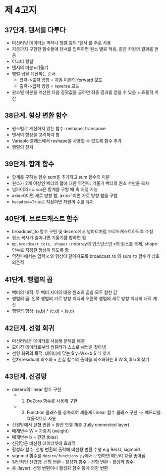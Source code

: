 # 제 4고지

## 37단계. 텐서를 다루다
- 머신러닝 데이터는 벡터나 행렬 등의 '텐서'를 주로 사용
- 지금까지 구현한 함수들에 텐서를 입력하면 원소 별로 적용, 같은 차원의 결과를 얻음 
- 야코비 행렬
- 텐서의 미분=기울기
- 행렬 곱을 계산하는 순서 
    - 입력->출력 방향 = 자동 미분의 forward 모드
    - 출력->입력 방향 = reverse 모드
- 원소별 미분을 계산한 다음 결괏값을 곱하면 최종 결과를 얻을 수 있음 = 효율적 계산

## 38단계. 형상 변환 함수
- 원소별로 계산하지 않는 함수: reshape, transpose
- 텐서의 형상을 고려해야 함
- Variable 클래스에서 reshape을 사용할 수 있도록 함수 추가
- 행렬의 전치 

## 39단계. 합계 함수
- 합계를 구하는 함수 sum을 추가하고 sum 함수의 미분 
- 원소가 2개 이상인 벡터의 합에 대한 역전파: 기울기 벡터의 원소 수만큼 복사
- 넘파이의 `np.sum`은 합계를 구할 때 축 지정 가능
- axis=0이면 세로 방향 합, axis=1이면 가로 방향 합을 구함
- `keepdims=True`로 지정하면 차원의 수를 유지

## 40단계. 브로드캐스트 함수
- broadcast_to 함수 구현 및 dezero에서 넘파이처럼 브로드캐스트하도록 수정
- 원소 복사가 일어나면 기울기를 합하면 됨
- `np.broadcast_to(x, shape)` : ndarray의 인스턴스인 x의 원소를 복제, shape 인수로 지정한 형상이 되도록 함
- 역전파에서는 입력 x 와 형상이 같아지도록 broadcast_to 와 sum_to 함수가 상호 의존적

## 41단계. 행렬의 곱
- 벡터의 내적: 두 벡터 사이의 대응 원소의 곱을 모두 합한 값
- 행렬의 곱: 왼쪽 행렬의 가로 방향 벡터와 오른쪽 행렬의 세로 방향 벡터의 내적 계산
- 행렬곱 형상: (a,b) * (c,d) = (a,d)

## 42단계. 선형 회귀
- 머신러닝은 데이터를 사용해 문제를 해결
- 모아진 데이터로부터 컴퓨터가 스스로 해법을 찾아냄
- 선형 회귀의 목적: 데이터에 맞는 $ y=Wx+b $ 식 찾기
- 잔차(residual) 최소화 = 손실 함수의 출력을 최소화하는 $ W $, $ b $ 찾기

## 43단계. 신경망
- dezero의 linear 함수 구현
    - 1. DeZero 함수를 사용해 구현
    - 2. Function 클래스를 상속하여 새롭게 Linear 함수 클래스 구현 -> 메모리를 효율적으로 사용 
- 신경망에서 선형 변환 = 완전 연결 계층 (fully connected layer)
- 매개변수 W = 가중치 (weight)
- 매개변수 b = 편향 (bias)
- 신경망은 비선형 데이터셋에 효과적
- 활성화 함수: 선형 변환의 출력에 비선형 변환 수행 e.g ReLU, sigmoid
- sigmoid 함수를 `dezero/functions.py`에서 구현하면 메모리 효율 좋아짐
- 일반적인 신경망: 선형 변환 - 활성화 함수 - 선형 변환 - 활성화 함수
- 층 (layer): 선형 변환이나 활성화 함수 등에 의한 변환